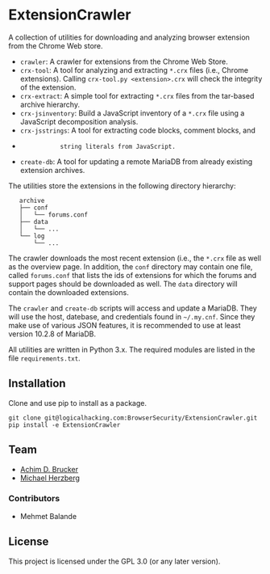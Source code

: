 # ExtensionCrawler

A collection of utilities for downloading and analyzing browser
extension from the Chrome Web store.

* `crawler`: A crawler for extensions from the Chrome Web Store.
* `crx-tool`: A tool for analyzing and extracting `*.crx` files
  (i.e., Chrome extensions). Calling `crx-tool.py <extension>.crx`
  will check the integrity of the extension.
* `crx-extract`: A simple tool for extracting `*.crx` files from the
   tar-based archive hierarchy.
* `crx-jsinventory`: Build a JavaScript inventory of a `*.crx` file using a
                   JavaScript decomposition analysis.
* `crx-jsstrings`: A tool for extracting code blocks, comment blocks, and
*                string literals from JavaScript.
* `create-db`: A tool for updating a remote MariaDB from already
   existing extension archives.

The utilities store the extensions in the following directory
hierarchy:

```shell
   archive
   ├── conf
   │   └── forums.conf
   ├── data
   │   └── ...
   └── log
       └── ...
```

The crawler downloads the most recent extension (i.e., the `*.crx`
file as well as the overview page. In addition, the `conf` directory
may contain one file, called `forums.conf` that lists the ids of
extensions for which the forums and support pages should be downloaded
as well. The `data` directory will contain the downloaded extensions.

The `crawler` and `create-db` scripts will access and update a MariaDB.
They will use the host, datebase, and credentials found in `~/.my.cnf`.
Since they make use of various JSON features, it is recommended to use at
least version 10.2.8 of MariaDB.

All utilities are written in Python 3.x. The required modules are listed
in the file `requirements.txt`.

## Installation

Clone and use pip to install as a package.

```shell
git clone git@logicalhacking.com:BrowserSecurity/ExtensionCrawler.git
pip install -e ExtensionCrawler
```

## Team

* [Achim D. Brucker](http://www.brucker.ch/)
* [Michael Herzberg](http://www.dcs.shef.ac.uk/cgi-bin/makeperson?M.Herzberg)

### Contributors

* Mehmet Balande

## License

This project is licensed under the GPL 3.0 (or any later version).
